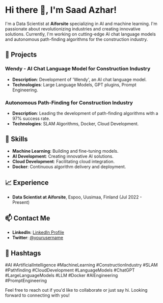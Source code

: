# Hi there 👋, I'm Saad Azhar!

I'm a Data Scientist at **Aiforsite**  specializing in AI and machine learning. I'm passionate about revolutionizing industries and creating innovative solutions. Currently, I'm working on cutting-edge AI chat language models and autonomous path-finding algorithms for the construction industry.

## 🚀 Projects
### Wendy - AI Chat Language Model for Construction Industry
- **Description**: Development of 'Wendy', an AI chat language model.
- **Technologies**: Large Language Models, GPT plugins, Prompt Engineering.

### Autonomous Path-Finding for Construction Industry
- **Description**: Leading the development of path-finding algorithms with a 97% success rate.
- **Technologies**: SLAM Algorithms, Docker, Cloud Development.

## 💼 Skills
- **Machine Learning**: Building and fine-tuning models.
- **AI Development**: Creating innovative AI solutions.
- **Cloud Development**: Facilitating cloud integration.
- **Docker**: Continuous algorithm delivery and deployment.

## 📈 Experience
- **Data Scientist at Aiforsite**, Espoo, Uusimaa, Finland (Jul 2022 - Present)

## 📫 Contact Me
- **LinkedIn**: [LinkedIn Profile](https://www.linkedin.com/in/yourusername/)
- **Twitter**: [@yourusername](https://twitter.com/yourusername)


## 📌 Hashtags
\#AI \#ArtificialIntelligence \#MachineLearning \#ConstructionIndustry \#SLAM \#Pathfinding \#CloudDevelopment \#LanguageModels \#ChatGPT \#LargeLanguageModels \#LLM \#Docker \#AIEngineering \#PromptEngineering

Feel free to reach out if you'd like to collaborate or just say hi. Looking forward to connecting with you!
